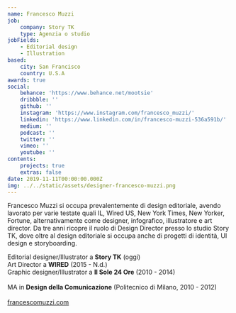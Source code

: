 ```yaml
---
name: Francesco Muzzi
job:
    company: Story TK
    type: Agenzia o studio
jobFields:
    - Editorial design
    - Illustration
based:
    city: San Francisco
    country: U.S.A
awards: true
social:
    behance: 'https://www.behance.net/mootsie'
    dribbble: ''
    github: ''
    instagram: 'https://www.instagram.com/francesco_muzzi/'
    linkedin: 'https://www.linkedin.com/in/francesco-muzzi-536a591b/'
    medium: ''
    podcast: ''
    twitter: ''
    vimeo: ''
    youtube: ''
contents:
    projects: true
    extras: false
date: 2019-11-11T00:00:00.000Z
img: ../../static/assets/designer-francesco-muzzi.png
---
```


Francesco Muzzi si occupa prevalentemente di design editoriale, avendo lavorato per varie testate quali IL, Wired US, New York Times, New Yorker, Fortune, alternativamente come designer, infografico, illustratore e art director. Da tre anni ricopre il ruolo di Design Director presso lo studio Story TK, dove oltre al design editoriale si occupa anche di progetti di identità, UI design e storyboarding.

Editorial designer/Illustrator a **Story TK** (oggi)  
Art Director a **WIRED** (2015 - N.d.)  
Graphic designer/Illustrator a **Il Sole 24 Ore** (2010 - 2014)<br><br>
MA in **Design della Comunicazione** (Politecnico di Milano, 2010 - 2012)<br><br>
[francescomuzzi.com](https://www.storytk.com)
